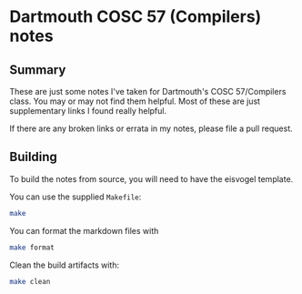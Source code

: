 # Dartmouth COSC 57 (Compilers) notes

## Summary

These are just some notes I've taken for Dartmouth's COSC 57/Compilers class.
You may or may not find them helpful. Most of these are just supplementary
links I found really helpful.

If there are any broken links or errata in my notes, please file a pull
request.

## Building

To build the notes from source, you will need to have the eisvogel template.

You can use the supplied `Makefile`:

```sh
make
```

You can format the markdown files with

```sh
make format
```

Clean the build artifacts with:

```sh
make clean
```
